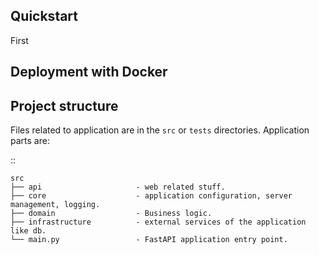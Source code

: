 Quickstart
----------
First

Deployment with Docker
----------------------



Project structure
-----------------

Files related to application are in the ``src`` or ``tests`` directories.
Application parts are:

::

    src
    ├── api                     - web related stuff.
    ├── core                    - application configuration, server management, logging.
    ├── domain                  - Business logic.
    ├── infrastructure          - external services of the application like db.
    └── main.py                 - FastAPI application entry point.